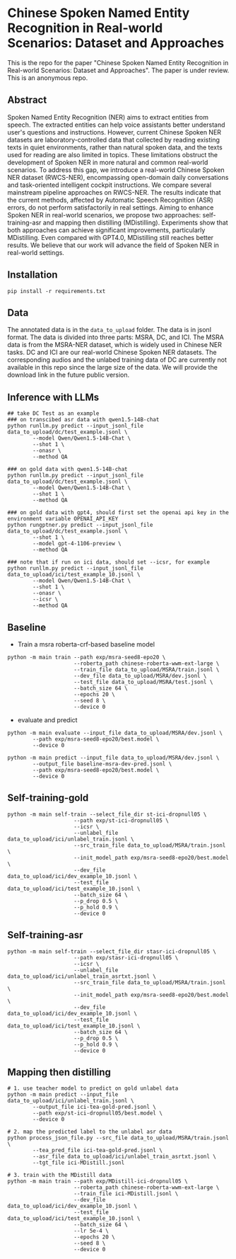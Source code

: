 # Chinese Spoken Named Entity Recognition in Real-world Scenarios: Dataset and Approaches
This is the repo for the paper "Chinese Spoken Named Entity Recognition in Real-world Scenarios: Dataset and Approaches". The paper is under review. This is an anonymous repo. 

## Abstract
Spoken Named Entity Recognition (NER) aims to extract entities from speech. 
The extracted entities can help voice assistants better understand user's questions and instructions.
However, current Chinese Spoken NER datasets are laboratory-controlled data that collected by reading existing texts in quiet environments, rather than natural spoken data, and the texts used for reading are also limited in topics. 
These limitations obstruct the development of Spoken NER in more natural and common real-world scenarios.
To address this gap, we introduce a 
real-world Chinese Spoken NER dataset (RWCS-NER), encompassing open-domain daily conversations and task-oriented intelligent cockpit instructions. 
We compare several mainstream pipeline approaches on RWCS-NER. The results indicate that the current methods, affected by Automatic Speech Recognition (ASR) errors, do not perform satisfactorily in real settings.
Aiming to enhance Spoken NER in real-world scenarios, we propose two approaches: self-training-asr and mapping then distilling (MDistilling).
Experiments show that both approaches can achieve significant improvements, particularly MDistilling.
Even compared with GPT4.0, MDistilling still reaches better results.
We believe that our work will advance the field of Spoken NER in real-world settings.

## Installation
```shell
pip install -r requirements.txt
```
## Data
The annotated data is in the `data_to_upload` folder. The data is in jsonl format.
The data is divided into three parts: MSRA, DC, and ICI.
The MSRA data is from the MSRA-NER dataset, which is widely used in Chinese NER tasks.
DC and ICI are our real-world Chinese Spoken NER datasets.
The corresponding audios and the unlabed training data of DC are currently not available in this repo since the large size of the data. 
We will provide the download link in the future public version.

## Inference with LLMs
```shell
## take DC Test as an example
### on transcibed asr data with qwen1.5-14B-chat
python runllm.py predict --input_jsonl_file data_to_upload/dc/test_example.jsonl \
        --model Qwen/Qwen1.5-14B-Chat \
        --shot 1 \
        --onasr \
        --method QA

### on gold data with qwen1.5-14B-chat
python runllm.py predict --input_jsonl_file data_to_upload/dc/test_example.jsonl \
        --model Qwen/Qwen1.5-14B-Chat \
        --shot 1 \
        --method QA

### on gold data with gpt4, should first set the openai api key in the environment variable OPENAI_API_KEY
python rungptner.py predict --input_jsonl_file data_to_upload/dc/test_example.jsonl \
        --shot 1 \
        --model gpt-4-1106-preview \
        --method QA 

### note that if run on ici data, should set --icsr, for example
python runllm.py predict --input_jsonl_file data_to_upload/ici/test_example_10.jsonl \
        --model Qwen/Qwen1.5-14B-Chat \
        --shot 1 \
        --onasr \
        --icsr \
        --method QA
```

## Baseline
* Train a msra roberta-crf-based baseline model
```shell
python -m main train --path exp/msra-seed8-epo20 \
                     --roberta_path chinese-roberta-wwm-ext-large \
                     --train_file data_to_upload/MSRA/train.jsonl \
                     --dev_file data_to_upload/MSRA/dev.jsonl \
                     --test_file data_to_upload/MSRA/test.jsonl \
                     --batch_size 64 \
                     --epochs 20 \
                     --seed 8 \
                     --device 0
```
* evaluate and predict
```shell
python -m main evaluate --input_file data_to_upload/MSRA/dev.jsonl \
        --path exp/msra-seed8-epo20/best.model \
        --device 0

python -m main predict --input_file data_to_upload/MSRA/dev.jsonl \
        --output_file baseline-msra-dev-pred.jsonl \
        --path exp/msra-seed8-epo20/best.model \
        --device 0
```

## Self-training-gold
```shell
python -m main self-train --select_file_dir st-ici-dropnull05 \
                     --path exp/st-ici-dropnull05 \
                     --icsr \
                     --unlabel_file data_to_upload/ici/unlabel_train.jsonl \
                     --src_train_file data_to_upload/MSRA/train.jsonl \
                     --init_model_path exp/msra-seed8-epo20/best.model \
                     --dev_file data_to_upload/ici/dev_example_10.jsonl \
                     --test_file data_to_upload/ici/test_example_10.jsonl \
                     --batch_size 64 \
                     --p_drop 0.5 \
                     --p_hold 0.9 \
                     --device 0
```

## Self-training-asr
```shell
python -m main self-train --select_file_dir stasr-ici-dropnull05 \
                     --path exp/stasr-ici-dropnull05 \
                     --icsr \
                     --unlabel_file data_to_upload/ici/unlabel_train_asrtxt.jsonl \
                     --src_train_file data_to_upload/MSRA/train.jsonl \
                     --init_model_path exp/msra-seed8-epo20/best.model \
                     --dev_file data_to_upload/ici/dev_example_10.jsonl \
                     --test_file data_to_upload/ici/test_example_10.jsonl \
                     --batch_size 64 \
                     --p_drop 0.5 \
                     --p_hold 0.9 \
                     --device 0
```

## Mapping then distilling
```shell
# 1. use teacher model to predict on gold unlabel data
python -m main predict --input_file data_to_upload/ici/unlabel_train.jsonl \
        --output_file ici-tea-gold-pred.jsonl \
        --path exp/st-ici-dropnull05/best.model \
        --device 0

# 2. map the predicted label to the unlabel asr data
python process_json_file.py --src_file data_to_upload/MSRA/train.jsonl \
        --tea_pred_file ici-tea-gold-pred.jsonl \
        --asr_file data_to_upload/ici/unlabel_train_asrtxt.jsonl \
        --tgt_file ici-MDistill.jsonl

# 3. train with the MDistill data
python -m main train --path exp/MDistill-ici-dropnull05 \
                     --roberta_path chinese-roberta-wwm-ext-large \
                     --train_file ici-MDistill.jsonl \
                     --dev_file data_to_upload/ici/dev_example_10.jsonl \
                     --test_file data_to_upload/ici/test_example_10.jsonl \
                     --batch_size 64 \
                     --lr 5e-4 \
                     --epochs 20 \
                     --seed 8 \
                     --device 0

```
